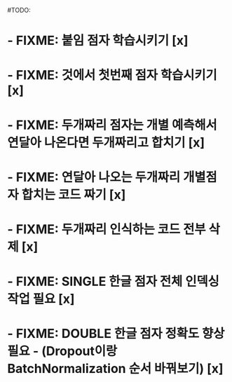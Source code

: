 #TODO:
# - FIXME: 붙임 점자 학습시키기 [x]
# - FIXME: 것에서 첫번째 점자 학습시키기 [x]
# - FIXME: 두개짜리 점자는 개별 예측해서 연달아 나온다면 두개짜리고 합치기 [x]
# - FIXME: 연달아 나오는 두개짜리 개별점자 합치는 코드 짜기 [x]
# - FIXME: 두개짜리 인식하는 코드 전부 삭제 [x]
# - FIXME: SINGLE 한글 점자 전체 인덱싱 작업 필요 [x]
# - FIXME: DOUBLE 한글 점자 정확도 향상 필요 - (Dropout이랑BatchNormalization 순서 바꿔보기) [x]
